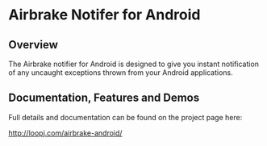 Airbrake Notifer for Android
===========================

Overview
--------
The Airbrake notifier for Android is designed to give you instant notification
of any uncaught exceptions thrown from your Android applications.

Documentation, Features and Demos
---------------------------------
Full details and documentation can be found on the project page here:

<http://loopj.com/airbrake-android/>